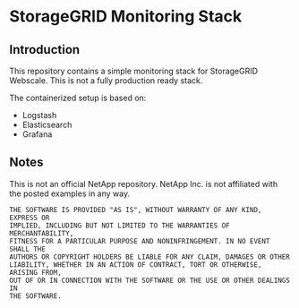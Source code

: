 # StorageGRID Monitoring Stack

## Introduction
This repository contains a simple monitoring stack for StorageGRID Webscale. This is not a fully production ready stack.

The containerized setup is based on:

* Logstash
* Elasticsearch
* Grafana

## Notes
This is not an official NetApp repository. NetApp Inc. is not affiliated with the posted examples in any way.

```
THE SOFTWARE IS PROVIDED "AS IS", WITHOUT WARRANTY OF ANY KIND, EXPRESS OR
IMPLIED, INCLUDING BUT NOT LIMITED TO THE WARRANTIES OF MERCHANTABILITY,
FITNESS FOR A PARTICULAR PURPOSE AND NONINFRINGEMENT. IN NO EVENT SHALL THE
AUTHORS OR COPYRIGHT HOLDERS BE LIABLE FOR ANY CLAIM, DAMAGES OR OTHER
LIABILITY, WHETHER IN AN ACTION OF CONTRACT, TORT OR OTHERWISE, ARISING FROM,
OUT OF OR IN CONNECTION WITH THE SOFTWARE OR THE USE OR OTHER DEALINGS IN
THE SOFTWARE.
```
